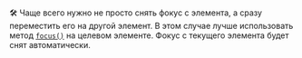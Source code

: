 🛠 Чаще всего нужно не просто снять фокус с элемента, а сразу переместить его на другой элемент. В этом случае лучше использовать метод [`focus()`](/js/element-focus/) на целевом элементе. Фокус с текущего элемента будет снят автоматически.

